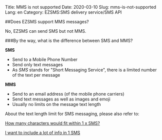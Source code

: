 Title: MMS is not supported
Date: 2020-03-10
Slug: mms-is-not-supported
Lang: en
Category: EZSMS:SMS delivery service/SMS API

##Does EZSMS support MMS messages?

No, EZSMS can send SMS but not MMS. 

###By the way, what is the difference between SMS and MMS?

**SMS**
- Send to a Mobile Phone Number
- Send only text messages
- As _SMS_ stands for "Short Messaging Service", there is a limited number of the text per message

**MMS**
- Send to an email address (of the mobile phone carriers)
- Send text messages as well as images and emoji
- Usually no limits on the message text length


About the text length limit for SMS messaging, please also refer to:

[How many characters would fit within 1 x SMS?](https://help.xoxzo.com/ezsms-sms-delivery-service/articles/how-many-characters-would-fit-within-1-x-sms/)

[I want to include a lot of info in 1 SMS](https://help.xoxzo.com/ezsms-sms-delivery-service/articles/want-to-include-large-contents/)

